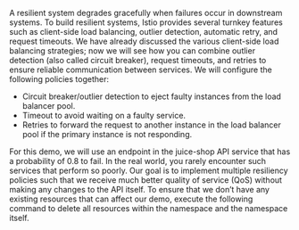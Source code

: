 A resilient system degrades gracefully when failures occur in downstream systems. To build resilient systems, Istio provides several turnkey features such as client-side load balancing, outlier detection, automatic retry, and request timeouts. We have already discussed the various client-side load balancing strategies; now we will see how you can combine outlier detection (also called circuit breaker), request timeouts, and retries to ensure reliable communication between services. We will configure the following policies together:

 - Circuit breaker/outlier detection to eject faulty instances from the load balancer pool.
 - Timeout to avoid waiting on a faulty service.
 - Retries to forward the request to another instance in the load balancer pool if the primary instance is not responding.

For this demo, we will use an endpoint in the juice-shop API service that has a probability of 0.8 to fail. In the real world, you rarely encounter such services that perform so poorly. Our goal is to implement multiple resiliency policies such that we receive much better quality of service (QoS) without making any changes to the API itself. To ensure that we don’t have any existing resources that can affect our demo, execute the following command to delete all resources within the namespace and the namespace itself.

